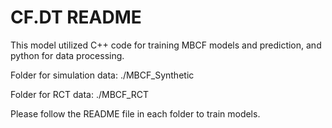 
# CF.DT README

This model utilized C++ code for training MBCF models and prediction, and python for data processing.

Folder for simulation data:
./MBCF_Synthetic

Folder for RCT data:
./MBCF_RCT

Please follow the README file in each folder to train models.
